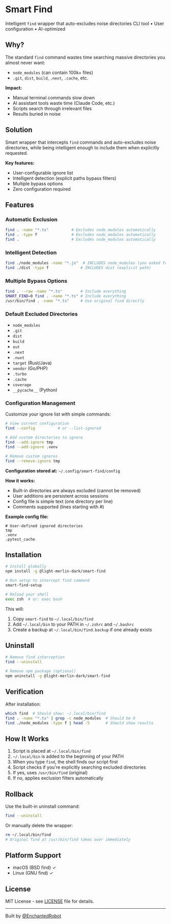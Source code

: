 # Smart Find

Intelligent `find` wrapper that auto-excludes noise directories
CLI tool • User configuration • AI-optimized

## Why?

The standard `find` command wastes time searching massive directories you almost never want:
- `node_modules` (can contain 100k+ files)
- `.git`, `dist`, `build`, `.next`, `.cache`, etc.

**Impact:**
- Manual terminal commands slow down
- AI assistant tools waste time (Claude Code, etc.)
- Scripts search through irrelevant files
- Results buried in noise

## Solution

Smart wrapper that intercepts `find` commands and auto-excludes noise directories, while being intelligent enough to include them when explicitly requested.

**Key features:**
- User-configurable ignore list
- Intelligent detection (explicit paths bypass filters)
- Multiple bypass options
- Zero configuration required

## Features

### Automatic Exclusion
```bash
find . -name "*.ts"          # Excludes node_modules automatically
find . -type f               # Excludes node_modules automatically
find .                       # Excludes node_modules automatically
```

### Intelligent Detection
```bash
find ./node_modules -name "*.js"  # INCLUDES node_modules (you asked for it!)
find ./dist -type f              # INCLUDES dist (explicit path)
```

### Multiple Bypass Options
```bash
find . --raw -name "*.ts"        # Include everything
SMART_FIND=0 find . -name "*.ts" # Include everything
/usr/bin/find . -name "*.ts"     # Use original find directly
```

### Default Excluded Directories
- `node_modules`
- `.git`
- `dist`
- `build`
- `out`
- `.next`
- `.nuxt`
- `target` (Rust/Java)
- `vendor` (Go/PHP)
- `.turbo`
- `.cache`
- `coverage`
- `__pycache__` (Python)

### Configuration Management

Customize your ignore list with simple commands:

```bash
# View current configuration
find --config          # or --list-ignored

# Add custom directories to ignore
find --add-ignore tmp
find --add-ignore .venv

# Remove custom ignores
find --remove-ignore tmp
```

**Configuration stored at:** `~/.config/smart-find/config`

**How it works:**
- Built-in directories are always excluded (cannot be removed)
- User additions are persistent across sessions
- Config file is simple text (one directory per line)
- Comments supported (lines starting with #)

**Example config file:**
```
# User-defined ignored directories
tmp
.venv
.pytest_cache
```

## Installation

```bash
# Install globally
npm install -g @light-merlin-dark/smart-find

# Run setup to intercept find command
smart-find-setup

# Reload your shell
exec zsh  # or: exec bash
```

This will:
1. Copy `smart-find` to `~/.local/bin/find`
2. Add `~/.local/bin` to your PATH in `~/.zshrc` and `~/.bashrc`
3. Create a backup at `~/.local/bin/find.backup` if one already exists

## Uninstall

```bash
# Remove find interception
find --uninstall

# Remove npm package (optional)
npm uninstall -g @light-merlin-dark/smart-find
```

## Verification

After installation:
```bash
which find  # Should show: ~/.local/bin/find
find . -name "*.ts" | grep -c node_modules  # Should be 0
find ./node_modules -type f | head -5       # Should show results
```

## How It Works

1. Script is placed at `~/.local/bin/find`
2. `~/.local/bin` is added to the beginning of your PATH
3. When you type `find`, the shell finds our script first
4. Script checks if you're explicitly searching excluded directories
5. If yes, uses `/usr/bin/find` (original)
6. If no, applies exclusion filters automatically

## Rollback

Use the built-in uninstall command:
```bash
find --uninstall
```

Or manually delete the wrapper:
```bash
rm ~/.local/bin/find
# Original find at /usr/bin/find takes over immediately
```

## Platform Support

- macOS (BSD find) ✓
- Linux (GNU find) ✓

## License

MIT License - see [LICENSE](LICENSE) file for details.

---

Built by [@EnchantedRobot](https://twitter.com/EnchantedRobot)

